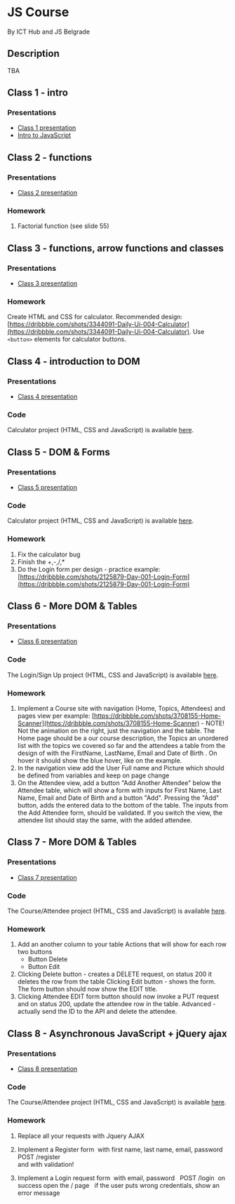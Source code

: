 # JS Course

By ICT Hub and JS Belgrade

## Description

TBA

## Class 1 - intro

### Presentations

- [Class 1 presentation](./presentations/class1.pdf)
- [Intro to JavaScript](https://speakerdeck.com/slobodan/osnove-javascripta)

## Class 2 - functions

### Presentations

- [Class 2 presentation](./presentations/class2.pdf)

### Homework

1. Factorial function (see slide 55)

## Class 3 - functions, arrow functions and classes

### Presentations

- [Class 3 presentation](./presentations/class3.pdf)

### Homework

Create HTML and CSS for calculator. Recommended design: [https://dribbble.com/shots/3344091-Daily-Ui-004-Calculator](https://dribbble.com/shots/3344091-Daily-Ui-004-Calculator). Use `<button>` elements for calculator buttons.

## Class 4 - introduction to DOM

### Presentations

- [Class 4 presentation](./presentations/class4.pdf)

### Code

Calculator project (HTML, CSS and JavaScript) is available [here](exercises/class4).

## Class 5 - DOM & Forms

### Presentations

- [Class 5 presentation](./presentations/class5.pdf)

### Code

Calculator project (HTML, CSS and JavaScript) is available [here](exercises/class5).

### Homework
1. Fix the calculator bug
2. Finish the +,-,/,*
3. Do the Login form per design - practice example: [https://dribbble.com/shots/2125879-Day-001-Login-Form](https://dribbble.com/shots/2125879-Day-001-Login-Form)

## Class 6 - More DOM & Tables

### Presentations

- [Class 6 presentation](./presentations/class6.pdf)

### Code

 The Login/Sign Up project (HTML, CSS and JavaScript) is available [here](exercises/class6). 

### Homework
1. Implement a Course site with navigation (Home, Topics, Attendees) and pages view per example: [https://dribbble.com/shots/3708155-Home-Scanner](https://dribbble.com/shots/3708155-Home-Scanner) - NOTE! Not the animation on the right, just the navigation and the table.
The Home page should be a our course description, the Topics an unordered list with the topics we covered so far and the attendees a table from the design of with the FirstName, LastName, Email and Date of Birth . On hover it should show the blue hover, like on the example.
2. In the navigation view add the User Full name and Picture which should be defined from variables and keep on page change
3. On the Attendee view, add a button "Add Another Attendee" below the Attendee table, which will show a form with inputs for First Name, Last Name, Email and Date of Birth and a button "Add". Pressing the "Add" button, adds the entered data to the bottom of the table. The inputs from the Add Attendee form, should be validated. If you switch the view, the attendee list should stay the same, with the added attendee.

## Class 7 - More DOM & Tables

### Presentations

- [Class 7 presentation](./presentations/class7.pdf)

### Code

 The Course/Attendee project (HTML, CSS and JavaScript) is available [here](exercises/class7).

### Homework
1. Add an another column to your table Actions that will show for each row two buttons
    - Button Delete 
    - Button Edit 
2. Clicking Delete button - creates a DELETE request, on status 200 it deletes the row from the table
   Clicking Edit button - shows the form. The form button should now show the EDIT title.
3. Clicking Attendee EDIT form button should now invoke a PUT request and on status 200, update the attendee row in the table. Advanced - actually send the ID to the API and delete the attendee.


## Class 8 - Asynchronous JavaScript + jQuery ajax

### Presentations

- [Class 8 presentation](./presentations/class8.pdf)

### Code

 The Course/Attendee project (HTML, CSS and JavaScript) is available [here](exercises/class8).

### Homework
1. Replace all your requests with Jquery AJAX 
2. Implement a Register form  with first name, last name, email, password   
POST /register     
and with validation!

3. Implement a Login request form  with email, password 
  POST /login
 on success open the / page  
if the user puts wrong credentials, show an error message